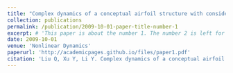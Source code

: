 ```yaml
---
title: "Complex dynamics of a conceptual airfoil structure with consideration of extreme flight conditions"
collection: publications
permalink: /publication/2009-10-01-paper-title-number-1
excerpt: # 'This paper is about the number 1. The number 2 is left for future work.'
date: 2009-10-01
venue: 'Nonlinear Dynamics'
paperurl: 'http://academicpages.github.io/files/paper1.pdf'
citation: 'Liu Q, Xu Y, Li Y. Complex dynamics of a conceptual airfoil structure with consideration of extreme flight conditions[J]. Nonlinear Dynamics, 2023, 111(16): 14991-15010.'
---
```

